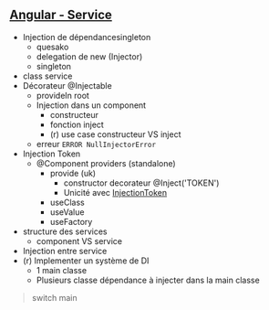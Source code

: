 ## [Angular - Service](https://angular.io/guide/architecture-services)
- Injection de dépendancesingleton
    - quesako
    - delegation de new (Injector)
    - singleton
- class service
- Décorateur @Injectable
    - provideIn root
    - Injection dans un component
        - constructeur
        - fonction inject
        - (r) use case constructeur VS inject
    - erreur `ERROR NullInjectorError`
- Injection Token
    - @Component providers (standalone)
        - provide (uk)
            - constructor decorateur @Inject('TOKEN')
            - Unicité avec [InjectionToken](https://angular.io/api/core/InjectionToken)
        - useClass
        - useValue
        - useFactory
- structure des services
    - component VS service
- Injection entre service
- (r) Implementer un système de DI
    - 1 main classe
    - Plusieurs classe dépendance à injecter dans la main classe            

> switch main

